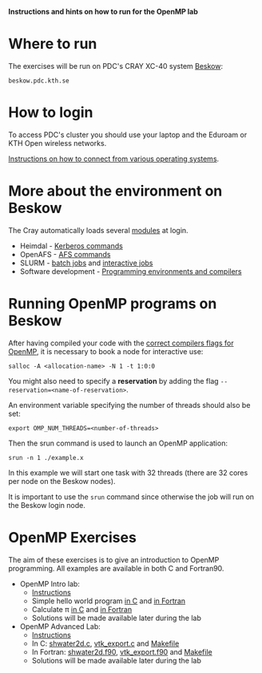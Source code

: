 **Instructions and hints on how to run for the OpenMP lab**

# Where to run

The exercises will be run on PDC's CRAY XC-40 system [Beskow](https://www.pdc.kth.se/hpc-services/computing-systems):

```
beskow.pdc.kth.se
```

# How to login

To access PDC's cluster you should use your laptop and the Eduroam or KTH Open wireless networks.

[Instructions on how to connect from various operating systems](https://www.pdc.kth.se/support/documents/login/login.html).


# More about the environment on Beskow

The Cray automatically loads several [modules](https://www.pdc.kth.se/support/documents/run_jobs/job_scheduling.html#accessing-software) at login.

- Heimdal - [Kerberos commands](https://www.pdc.kth.se/support/documents/login/login.html#general-information-about-kerberos)
- OpenAFS - [AFS commands](https://www.pdc.kth.se/support/documents/data_management/afs.html)
- SLURM -  [batch jobs](https://www.pdc.kth.se/support/documents/run_jobs/queueing_jobs.html) and [interactive jobs](https://www.pdc.kth.se/support/documents/run_jobs/run_interactively.html)
- Software development - [Programming environments and compilers](https://www.pdc.kth.se/support/documents/software_development/development.html)

# Running OpenMP programs on Beskow

After having compiled your code with the 
[correct compilers flags for OpenMP](https://www.pdc.kth.se/support/documents/software_development/development.html), 
it is necessary to book a node for interactive use:

```
salloc -A <allocation-name> -N 1 -t 1:0:0
```

You might also need to specify a **reservation** by adding the flag 
``--reservation=<name-of-reservation>``.

An environment variable specifying the number of threads should also be set:

```
export OMP_NUM_THREADS=<number-of-threads>
```

Then the srun command is used to launch an OpenMP application:

```
srun -n 1 ./example.x
```

In this example we will start one task with 32 threads (there are 32 cores per node on the Beskow nodes).

It is important to use the `srun` command since otherwise the job will run on the Beskow login node.

# OpenMP Exercises

The aim of these exercises is to give an introduction to OpenMP programming. 
All examples are available in both C and Fortran90.

- OpenMP Intro lab: 
  - [Instructions](intro_lab/README.md)
  - Simple hello world program [in C](intro_lab/hello.c) and [in Fortran](intro_lab/hello.f90)
  - Calculate &pi; [in C](intro_lab/pi.c) and [in Fortran](intro_lab/pi.f90)
  - Solutions will be made available later during the lab
- OpenMP Advanced Lab: 
  - [Instructions](advanced_lab/README.md)
  - In C: [shwater2d.c](advanced_lab/c/shwater2d.c), [vtk_export.c](advanced_lab/c/vtk_export.c) and [Makefile](advanced_lab/c/Makefile)
  - In Fortran: [shwater2d.f90](advanced_lab/f90/shwater2d.f90), [vtk_export.f90](advanced_lab/f90/vtk_export.f90) and [Makefile](advanced_lab/f90/Makefile)
  - Solutions will be made available later during the lab

